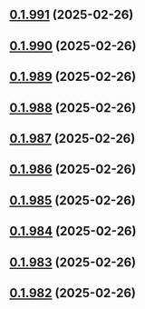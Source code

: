 ## [0.1.991](https://github.com/binary-braids/terraform-oracle/compare/v0.1.990...v0.1.991) (2025-02-26)



## [0.1.990](https://github.com/binary-braids/terraform-oracle/compare/v0.1.989...v0.1.990) (2025-02-26)



## [0.1.989](https://github.com/binary-braids/terraform-oracle/compare/v0.1.988...v0.1.989) (2025-02-26)



## [0.1.988](https://github.com/binary-braids/terraform-oracle/compare/v0.1.987...v0.1.988) (2025-02-26)



## [0.1.987](https://github.com/binary-braids/terraform-oracle/compare/v0.1.986...v0.1.987) (2025-02-26)



## [0.1.986](https://github.com/binary-braids/terraform-oracle/compare/v0.1.985...v0.1.986) (2025-02-26)



## [0.1.985](https://github.com/binary-braids/terraform-oracle/compare/v0.1.984...v0.1.985) (2025-02-26)



## [0.1.984](https://github.com/binary-braids/terraform-oracle/compare/v0.1.983...v0.1.984) (2025-02-26)



## [0.1.983](https://github.com/binary-braids/terraform-oracle/compare/v0.1.982...v0.1.983) (2025-02-26)



## [0.1.982](https://github.com/binary-braids/terraform-oracle/compare/v0.1.981...v0.1.982) (2025-02-26)




